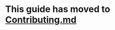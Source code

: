 # This guide has moved to [Contributing.md](https://github.com/AucaCoyan/espanso/blob/upgrade-contributing/CONTRIBUTING.md#building--compilation)

